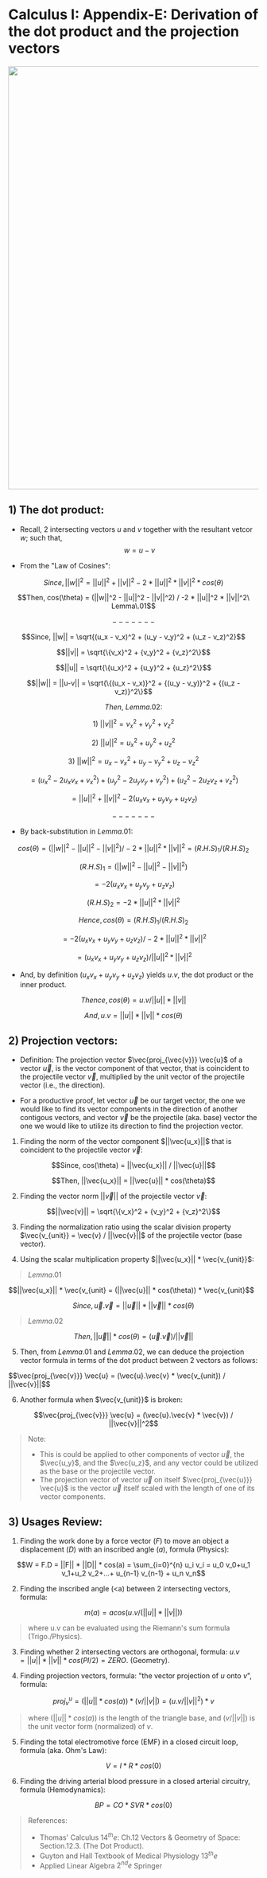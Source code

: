 # Calculus I: Appendix-E: Derivation of the dot product and the projection vectors 

<div align=center><img src="https://electrostat-lab.github.io/Mathematics-I/calculus/archive/the-dot-product.jpg" width=550 height=850/></div>

## 1) The dot product: 

- Recall, 2 intersecting vectors $u$ and $v$ together with the resultant vetcor $w$; such that, $$w = u - v$$

- From the "Law of Cosines":

$$Since, ||w||^2 = ||u||^2 + ||v||^2 - 2 * ||u||^2 * ||v||^2 * cos(\theta)$$

$$Then, cos(\theta) = (||w||^2 - ||u||^2 - ||v||^2) / -2 * ||u||^2 * ||v||^2\ Lemma\.01$$ 

$$ ------- $$

$$Since, ||w|| = \sqrt{(u_x - v_x)^2 + (u_y - v_y)^2 + (u_z - v_z)^2}$$

$$||v|| = \sqrt{\{v_x}^2 + {v_y}^2 + {v_z}^2\}$$

$$||u|| = \sqrt{\{u_x}^2 + {u_y}^2 + {u_z}^2\}$$

$$||w|| = ||u-v|| = \sqrt{\{(u_x - v_x)}^2 + {(u_y - v_y)}^2 + {(u_z - v_z)}^2\}$$

$$Then,\ Lemma.02:$$

$$1)\ ||v||^2 = {v_x}^2 + {v_y}^2 + {v_z}^2$$

$$2)\ ||u||^2 = {u_x}^2 + {u_y}^2 + {u_z}^2$$

$$3)\ ||w||^2 = {u_x - v_x}^2 + {u_y - v_y}^2 + {u_z - v_z}^2$$

$$= ({u_x}^2 -2{u_x}{v_x} + {v_x}^2) + ({u_y}^2 -2{u_y}{v_y} + {v_y}^2) + ({u_z}^2 -2{u_z}{v_z} + {v_z}^2)$$

$$= ||u||^2 + ||v||^2 -2({u_x}{v_x} + {u_y}{v_y} + {u_z}{v_z})$$

$$ ------- $$

- By back-substitution in $Lemma.01$:

$$cos(\theta) = (||w||^2 - ||u||^2 - ||v||^2) / -2 * ||u||^2 * ||v||^2 = {(R.H.S)}_1 / {(R.H.S)}_2$$

$${(R.H.S)}_1 = (||w||^2 - ||u||^2 - ||v||^2)$$

$$= -2({u_x}{v_x} + {u_y}{v_y} + {u_z}{v_z})$$

$${(R.H.S)}_2 = -2 * ||u||^2 * ||v||^2$$

$$Hence, cos(\theta) = {(R.H.S)}_1 / {(R.H.S)}_2$$

$$= -2({u_x}{v_x} + {u_y}{v_y} + {u_z}{v_z}) / -2 * ||u||^2 * ||v||^2$$

$$= ({u_x}{v_x} + {u_y}{v_y} + {u_z}{v_z}) / ||u||^2 * ||v||^2$$

- And, by definition $({u_x}{v_x} + {u_y}{v_y} + {u_z}{v_z})$ yields $u.v$, the dot product or the inner product.

$$Thence, cos(\theta) = u.v / ||u|| * ||v||$$

$$And, u.v = ||u|| * ||v|| * cos(\theta)$$


## 2) Projection vectors: 

* Definition: The projection vector $\vec{proj_{\vec{v}}} \vec{u}$ of a vector $\vec{u}$, is the vector component of that vector, that is coincident to the projectile vector $\vec{v}$, multiplied by the unit vector of the 
projectile vector (i.e., the direction).

* For a productive proof, let vector $\vec{u}$ be our target vector, the one we would like to find its vector components in the direction of another contigous vectors, and vector $\vec{v}$ be the projectile (aka. base) vector
the one we would like to utilize its direction to find the projection vector.

1) Finding the norm of the vector component $||\vec{u_x}||$ that is coincident to the projectile vector $\vec{v}$:

$$Since, cos(\theta) = ||\vec{u_x}|| / ||\vec{u}||$$

$$Then, ||\vec{u_x}|| = ||\vec{u}|| * cos(\theta)$$

2) Finding the vector norm $||\vec{v}||$ of the projectile vector $\vec{v}$:

$$||\vec{v}|| = \sqrt{\{v_x}^2 + {v_y}^2 + {v_z}^2\}$$

3) Finding the normalization ratio using the scalar division property $\vec{v_{unit}} = \vec{v} / ||\vec{v}||$ of the projectile vector (base vector).
   
4) Using the scalar multiplication property $||\vec{u_x}|| * \vec{v_{unit}}$:

> $Lemma.01$

$$||\vec{u_x}|| * \vec{v_{unit} = (||\vec{u}|| * cos(\theta)) * \vec{v_{unit}$$

$$Since, \vec{u}.\vec{v} = ||\vec{u}|| * ||\vec{v}|| * cos(\theta)$$

> $Lemma.02$

$$Then, ||\vec{u}|| * cos(\theta) = (\vec{u}.\vec{v}) / ||\vec{v}||$$

5) Then, from $Lemma.01$ and $Lemma.02$, we can deduce the projection vector formula in terms of the dot product between 2 vectors as follows: 

$$\vec{proj_{\vec{v}}} \vec{u} = (\vec{u}.\vec{v} * \vec{v_{unit}) / ||\vec{v}||$$

6) Another formula when $\vec{v_{unit}}$ is broken: 

$$\vec{proj_{\vec{v}}} \vec{u} = (\vec{u}.\vec{v} * \vec{v}) / ||\vec{v}||^2$$

> Note:
> * This is could be applied to other components of vector $\vec{u}$, the $\vec{u_y}$, and the $\vec{u_z}$, and any vector could be utilized as the base or the projectile vector.
> * The projection vector of vector $\vec{u}$ on itself $\vec{proj_{\vec{u}}} \vec{u}$ is the vector $\vec{u}$ itself scaled with the length of one of its vector components.

## 3) Usages Review:
1) Finding the work done by a force vector $(F)$ to move an object a displacement $(D)$ with an inscribed angle $(a)$, formula (Physics):

$$W = F.D = ||F|| * ||D|| * cos(a) = \sum_{i=0}^{n} u_i v_i = u_0 v_0+u_1 v_1+u_2 v_2+...+ u_{n-1} v_{n-1} + u_n v_n$$

2) Finding the inscribed angle (<a) between 2 intersecting vectors, formula:

$$m(a) = acos(u.v/(||u|| * ||v||))$$

> where u.v can be evaluated using the Riemann's sum formula (Trigo./Physics).
  
3) Finding whether 2 intersecting vectors are orthogonal, formula: $u.v = ||u|| * ||v|| * cos(PI/2) = ZERO.$ (Geometry).
  
4) Finding projection vectors, formula: "the vector projection of $u$ onto $v$", formula:

$$proj_{v}^{u} = (||u|| * cos(a)) * (v/||v||) = (u.v / ||v||^2) * v$$ 

> where $(||u|| * cos(a))$ is the length of the triangle base, and $(v/||v||)$ is the unit vector form (normalized) of $v$.

5) Finding the total electromotive force (EMF) in a closed circuit loop, formula (aka. Ohm's Law):

$$V = I * R * cos(0)$$

6) Finding the driving arterial blood pressure in a closed arterial circuitry, formula (Hemodynamics):

$$BP = CO * SVR * cos(0)$$

> References: 
> * Thomas' Calculus $14^{th}e$: Ch.12 Vectors & Geometry of Space: Section.12.3. (The Dot Product).
> * Guyton and Hall Textbook of Medical Physiology $13^{th}e$
> * Applied Linear Algebra $2^{nd}e$ Springer

